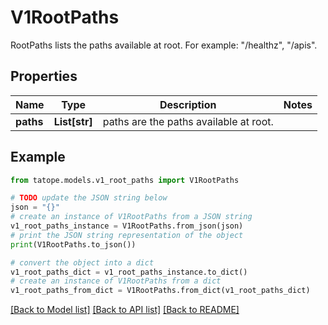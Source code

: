 # V1RootPaths

RootPaths lists the paths available at root. For example: \"/healthz\", \"/apis\".

## Properties

Name | Type | Description | Notes
------------ | ------------- | ------------- | -------------
**paths** | **List[str]** | paths are the paths available at root. | 

## Example

```python
from tatope.models.v1_root_paths import V1RootPaths

# TODO update the JSON string below
json = "{}"
# create an instance of V1RootPaths from a JSON string
v1_root_paths_instance = V1RootPaths.from_json(json)
# print the JSON string representation of the object
print(V1RootPaths.to_json())

# convert the object into a dict
v1_root_paths_dict = v1_root_paths_instance.to_dict()
# create an instance of V1RootPaths from a dict
v1_root_paths_from_dict = V1RootPaths.from_dict(v1_root_paths_dict)
```
[[Back to Model list]](../README.md#documentation-for-models) [[Back to API list]](../README.md#documentation-for-api-endpoints) [[Back to README]](../README.md)


